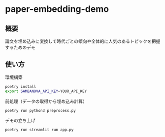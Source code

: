# paper-embedding-demo

## 概要

論文を埋め込みに変換して時代ごとの傾向や全体的に人気のあるトピックを把握するためのデモ

## 使い方

環境構築

```bash
poetry install
export SAMBANOVA_API_KEY=YOUR_API_KEY
```

前処理（データの取得から埋め込み計算）

```bash
poetry run python3 preprocess.py
```

デモの立ち上げ

```bash
poetry run streamlit run app.py
```
